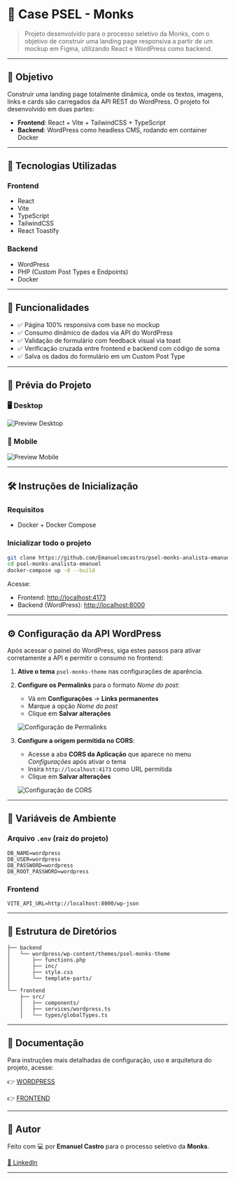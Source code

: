 # 💼 Case PSEL - Monks

> Projeto desenvolvido para o processo seletivo da Monks, com o objetivo de construir uma landing page responsiva a partir de um mockup em Figma, utilizando React e WordPress como backend.

---

## 🎯 Objetivo

Construir uma landing page totalmente dinâmica, onde os textos, imagens, links e cards são carregados da API REST do WordPress. O projeto foi desenvolvido em duas partes:

- **Frontend**: React + Vite + TailwindCSS + TypeScript
- **Backend**: WordPress como headless CMS, rodando em container Docker

---

## 🚀 Tecnologias Utilizadas

### Frontend

- React
- Vite
- TypeScript
- TailwindCSS
- React Toastify

### Backend

- WordPress
- PHP (Custom Post Types e Endpoints)
- Docker

---

## 🧩 Funcionalidades

- ✅ Página 100% responsiva com base no mockup
- ✅ Consumo dinâmico de dados via API do WordPress
- ✅ Validação de formulário com feedback visual via toast
- ✅ Verificação cruzada entre frontend e backend com código de soma
- ✅ Salva os dados do formulário em um Custom Post Type

---

## 📸 Prévia do Projeto

### 🖥️ Desktop

![Preview Desktop](./images/front-hero-lp.png)

### 📱 Mobile

![Preview Mobile](./images/front-hero-lp-mobile.png)

---

## 🛠️ Instruções de Inicialização

### Requisitos

- Docker + Docker Compose

### Inicializar todo o projeto

```bash
git clone https://github.com/Emanuelsmcastro/psel-monks-analista-emanuel.git
cd psel-monks-analista-emanuel
docker-compose up -d --build
```

Acesse:

- Frontend: [http://localhost:4173](http://localhost:4173)
- Backend (WordPress): [http://localhost:8000](http://localhost:8000)

---

## ⚙️ Configuração da API WordPress

Após acessar o painel do WordPress, siga estes passos para ativar corretamente a API e permitir o consumo no frontend:

1. **Ative o tema** `psel-monks-theme` nas configurações de aparência.

2. **Configure os Permalinks** para o formato _Nome do post_:

   - Vá em **Configurações** → **Links permanentes**
   - Marque a opção _Nome do post_
   - Clique em **Salvar alterações**

   ![Configuração de Permalinks](./images/setup-wp-permalinks.png)

3. **Configure a origem permitida no CORS**:

   - Acesse a aba **CORS da Aplicação** que aparece no menu _Configurações_ após ativar o tema
   - Insira `http://localhost:4173` como URL permitida
   - Clique em **Salvar alterações**

   ![Configuração de CORS](./images/setup-wp-cors-settings.png)

---

## 🔐 Variáveis de Ambiente

### Arquivo `.env` (raiz do projeto)

```env
DB_NAME=wordpress
DB_USER=wordpress
DB_PASSWORD=wordpress
DB_ROOT_PASSWORD=wordpress
```

### Frontend

```env
VITE_API_URL=http://localhost:8000/wp-json
```

---

## 📂 Estrutura de Diretórios

```
├── backend
│   └── wordpress/wp-content/themes/psel-monks-theme
│       ├── functions.php
│       ├── inc/
│       ├── style.css
│       └── template-parts/
│
└── frontend
    ├── src/
    │   ├── components/
    │   ├── services/wordpress.ts
    │   └── types/globalTypes.ts
```

---

## 📄 Documentação

Para instruções mais detalhadas de configuração, uso e arquitetura do projeto, acesse:

👉 [WORDPRESS](./docs/WP-DOC.md)

👉 [FRONTEND](./docs/FRONT-DOC.md)

---

## 👤 Autor

Feito com 💻 por **Emanuel Castro** para o processo seletivo da **Monks**.

[🔗 LinkedIn](https://www.linkedin.com/in/emanuel-castro-dev/)

---
